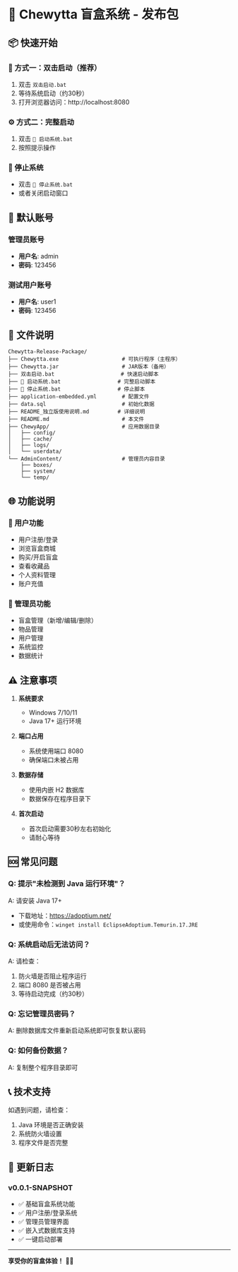 # 🎁 Chewytta 盲盒系统 - 发布包

## 📦 快速开始

### 🚀 方式一：双击启动（推荐）
1. 双击 `双击启动.bat` 
2. 等待系统启动（约30秒）
3. 打开浏览器访问：http://localhost:8080

### ⚙️ 方式二：完整启动
1. 双击 `🚀 启动系统.bat`
2. 按照提示操作

### 🛑 停止系统
- 双击 `🛑 停止系统.bat`
- 或者关闭启动窗口

## 🔑 默认账号

### 管理员账号
- **用户名**: admin
- **密码**: 123456

### 测试用户账号
- **用户名**: user1
- **密码**: 123456

## 📁 文件说明

```
Chewytta-Release-Package/
├── Chewytta.exe                    # 可执行程序（主程序）
├── Chewytta.jar                    # JAR版本（备用）
├── 双击启动.bat                     # 快速启动脚本
├── 🚀 启动系统.bat                  # 完整启动脚本
├── 🛑 停止系统.bat                  # 停止脚本
├── application-embedded.yml        # 配置文件
├── data.sql                        # 初始化数据
├── README_独立版使用说明.md         # 详细说明
├── README.md                       # 本文件
├── ChewyApp/                       # 应用数据目录
│   ├── config/
│   ├── cache/
│   ├── logs/
│   └── userdata/
└── AdminContent/                   # 管理员内容目录
    ├── boxes/
    ├── system/
    └── temp/
```

## 🌐 功能说明

### 👥 用户功能
- 用户注册/登录
- 浏览盲盒商城
- 购买/开启盲盒
- 查看收藏品
- 个人资料管理
- 账户充值

### 🔧 管理员功能
- 盲盒管理（新增/编辑/删除）
- 物品管理
- 用户管理
- 系统监控
- 数据统计

## ⚠️ 注意事项

1. **系统要求**
   - Windows 7/10/11
   - Java 17+ 运行环境

2. **端口占用**
   - 系统使用端口 8080
   - 确保端口未被占用

3. **数据存储**
   - 使用内嵌 H2 数据库
   - 数据保存在程序目录下

4. **首次启动**
   - 首次启动需要30秒左右初始化
   - 请耐心等待

## 🆘 常见问题

### Q: 提示"未检测到 Java 运行环境"？
A: 请安装 Java 17+
- 下载地址：https://adoptium.net/
- 或使用命令：`winget install EclipseAdoptium.Temurin.17.JRE`

### Q: 系统启动后无法访问？
A: 请检查：
1. 防火墙是否阻止程序运行
2. 端口 8080 是否被占用
3. 等待启动完成（约30秒）

### Q: 忘记管理员密码？
A: 删除数据库文件重新启动系统即可恢复默认密码

### Q: 如何备份数据？
A: 复制整个程序目录即可

## 📞 技术支持

如遇到问题，请检查：
1. Java 环境是否正确安装
2. 系统防火墙设置
3. 程序文件是否完整

## 🔄 更新日志

### v0.0.1-SNAPSHOT
- ✅ 基础盲盒系统功能
- ✅ 用户注册/登录系统
- ✅ 管理员管理界面
- ✅ 嵌入式数据库支持
- ✅ 一键启动部署

---

**享受你的盲盒体验！** 🎁✨
